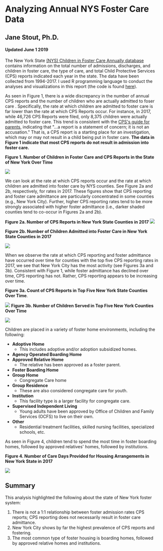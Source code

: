 # **Analyzing Annual NYS Foster Care Data**

## Jane Stout, Ph.D.
#### Updated June 1 2019

The New York State [(NYS) Children in Foster Care Annually database] contains information on the total number of admissions, discharges, and children in foster care, the type of care, and total Child Protective Services (CPS) reports indicated each year in the state. The data have been collected from 1994-2017. I used R programming language to conduct the analyses and visualizations in this report (the code is found [here](code.R)).

As seen in Figure 1, there is a wide discrepancy in the number of annual CPS reports and the number of children who are actually admitted to foser care . Specifically, the rate at which children are admitted to foster care is far lower than the rate at which CPS Reports occur. For instance, in 2017, while 46,726 CPS Reports were filed, only 8,375 children were actually admitted to foster care. This trend is consistent with the [CPS's guide for parents], indicating that "...a report is a statement of concern; it is not an accusation." That is, a CPS report is a starting place for an investigation, which may or may not result in a child being put in foster care. **The data in Figure 1 indicate that most CPS reports do not result in admission into foster care.**

**Figure 1. Number of Children in Foster Care and CPS Reports in the State of New York Over Time**

![](images/NYS_mulitline.png)

We can look at the rate at which CPS reports occur and the rate at which children are admitted into foster care by NYS counties. See Figure 2a and 2b, respectively, for rates in 2017. These figures show that CPS reporting and foster care admittance are particularly concentrated in some counties (e.g., New York City). Further, higher CPS reporting rates tend to be more strongly associated with higher foster admittance (i.e., darker shaded counties tend to co-occur in Figures 2a and 2b).

**Figure 2a. Number of CPS Reports in New York State Counties in 2017**
![](images/CPS_heat1.png)

**Figure 2b. Number of Children Admitted into Foster Care in New York State Counties in 2017**

![](images/Admitted_heat.png)

When we observe the rate at which CPS reporting and foster admittance have occurred over time for counties with the top five CPS reporting rates in 2017, we see that New York City has the most activity (see Figures 3a and 3b). Consistent with Figure 1, while foster admittance has declined over time, CPS reporting has not. Rather, CPS reporting appears to be increasing over time.

**Figure 3a. Count of CPS Reports in Top Five New York State Counties Over Time**.

![](images/top_five_CPS1.png)
**Figure 3b. Number of Children Served in Top Five New York Counties Over Time**

![](images/top_five_admitted.png)

Children are placed in a variety of foster home environments, including the following:

- **Adoptive Home**
  - This includes adoptive and/or adoption subsidized homes.
- **Agency Operated Boarding Home**
- **Approved Relative Home**
  - The relative has been approved as a foster parent.
- **Foster Boarding Home**
- **Group Home**
  - Congregate Care home
- **Group Residence**
  - These are also considered congregate care for youth.
- **Institution**
  - This facility type is a larger facility for congregate care.
- **Supervised Independent Living**
  - Young adults have been approved by Office of Children and Family Services (OCFS) to live on their own.
- **Other**
  - Residential treatment facilities, skilled nursing facilities, specialized schools, etc.

As seen in Figure 4, children tend to spend the most time in foster boarding homes, followed by approved relatives' homes, followed by institutions.

**Figure 4. Number of Care Days Provided for Housing Arrangements in New York State in 2017**

![](images/housing.png)
## Summary

This analysis highlighted the following about the state of New York foster system:
1. There is not a 1:1 relationship between foster admission rates CPS reports; CPS reporting does not necessarily result in foster care admittance.
2. New York City shows by far the highest prevalence of CPS reports and fostering.
3. The most common type of foster housing is boarding homes, followed by approved relative homes and institutions.


[(NYS) Children in Foster Care Annually database]: https://www.kaggle.com/new-york-state/nys-children-in-foster-care-annually

[CPS's guide for parents]: https://www.preventchildabuseny.org/resour/parents/guide-child-protective-services
